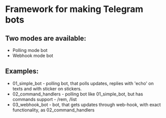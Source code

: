 # Framework for making Telegram bots

## Two modes are available:
* Polling mode bot
* Webhook mode bot

## Examples:
* 01_simple_bot - polling bot, that polls updates, replies with 'echo' on texts and with sticker on stickers.
* 02_command_handlers - polling bot like 01_simple_bot, but has commands support - /rem, /list
* 03_webhook_bot - bot, that gets updates through web-hook, with exact functionality, as 02_command_handlers
